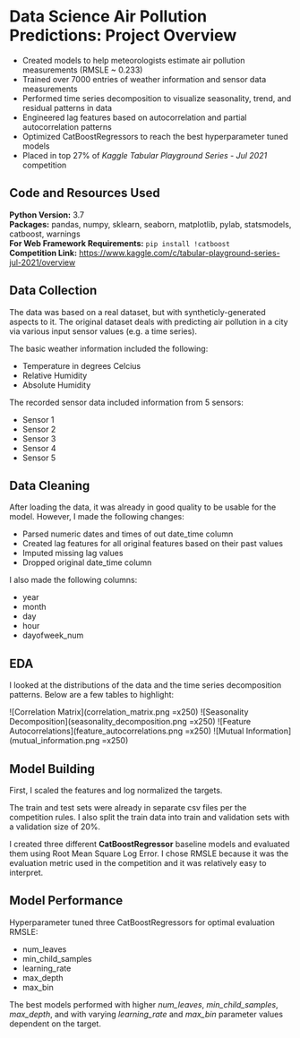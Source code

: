 
# Data Science Air Pollution Predictions: Project Overview

- Created models to help meteorologists estimate air pollution measurements (RMSLE ~ 0.233)
- Trained over 7000 entries of weather information and sensor data measurements
- Performed time series decomposition to visualize seasonality, trend, and residual patterns in data
- Engineered lag features based on autocorrelation and partial autocorrelation patterns
- Optimized CatBoostRegressors to reach the best hyperparameter tuned models
- Placed in top 27% of *Kaggle Tabular Playground Series - Jul 2021* competition
## Code and Resources Used

**Python Version:** 3.7\
**Packages:** pandas, numpy, sklearn, seaborn, matplotlib, pylab, statsmodels, catboost, warnings\
**For Web Framework Requirements:** ```pip install !catboost```\
**Competition Link:** https://www.kaggle.com/c/tabular-playground-series-jul-2021/overview
## Data Collection

The data was based on a real dataset, but with syntheticly-generated aspects to it.
The original dataset deals with predicting air pollution in a city via various input sensor values (e.g. a time series).

The basic weather information included the following:

- Temperature in degrees Celcius
- Relative Humidity
- Absolute Humidity

The recorded sensor data included information from 5 sensors:
- Sensor 1
- Sensor 2
- Sensor 3
- Sensor 4
- Sensor 5
## Data Cleaning

After loading the data, it was already in good quality to be usable for the model. 
However, I made the following changes:
- Parsed numeric dates and times of out date_time column
- Created lag features for all original features based on their past values
- Imputed missing lag values
- Dropped original date_time column

I also made the following columns:
- year
- month
- day
- hour
- dayofweek_num

## EDA

I looked at the distributions of the data and the time series decomposition patterns. 
Below are a few tables to highlight:

![Correlation Matrix](correlation_matrix.png =x250)
![Seasonality Decomposition](seasonality_decomposition.png =x250)
![Feature Autocorrelations](feature_autocorrelations.png =x250)
![Mutual Information](mutual_information.png =x250)

## Model Building

First, I scaled the features and log normalized the targets.

The train and test sets were already in separate csv files per the competition rules. 
I also split the train data into train and validation sets with a validation size of 20%.

I created three different **CatBoostRegressor** baseline models and evaluated them using Root Mean Square Log Error. 
I chose RMSLE because it was the evaluation metric used in the competition and it was relatively easy to interpret.

## Model Performance

Hyperparameter tuned three CatBoostRegressors for optimal evaluation RMSLE:
- num_leaves
- min_child_samples
- learning_rate
- max_depth
- max_bin

The best models performed with higher *num_leaves*, *min_child_samples*, *max_depth*, 
and with varying *learning_rate* and *max_bin* parameter values dependent on the target.
